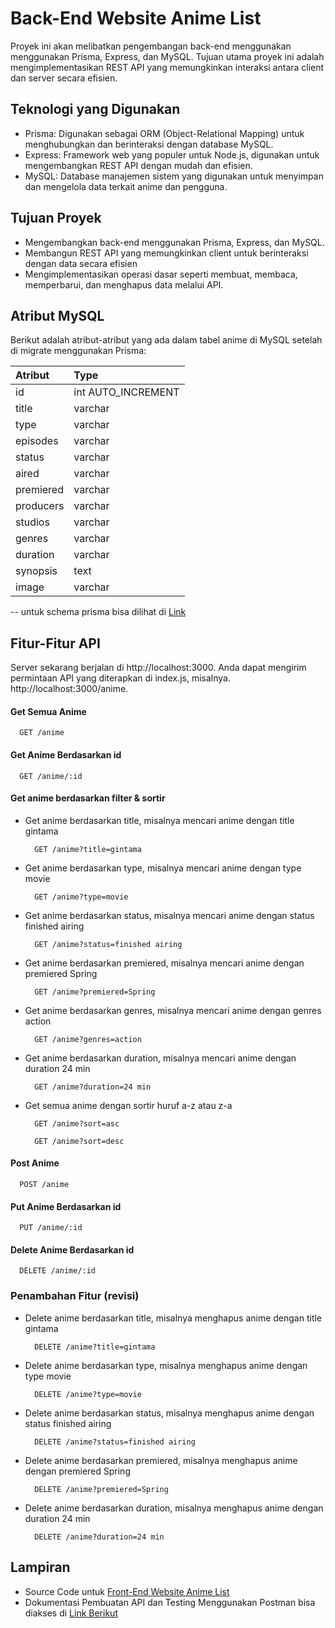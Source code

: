 # Back-End Website Anime List

Proyek ini akan melibatkan pengembangan back-end menggunakan menggunakan Prisma, Express, dan MySQL. Tujuan utama proyek ini adalah mengimplementasikan REST API yang memungkinkan interaksi antara client dan server secara efisien.

## Teknologi yang Digunakan

- Prisma: Digunakan sebagai ORM (Object-Relational Mapping) untuk menghubungkan dan berinteraksi dengan database MySQL.
- Express: Framework web yang populer untuk Node.js, digunakan untuk mengembangkan REST API dengan mudah dan efisien.
- MySQL: Database manajemen sistem yang digunakan untuk menyimpan dan mengelola data terkait anime dan pengguna.

## Tujuan Proyek

- Mengembangkan back-end menggunakan Prisma, Express, dan MySQL.
- Membangun REST API yang memungkinkan client untuk berinteraksi dengan data secara efisien
- Mengimplementasikan operasi dasar seperti membuat, membaca, memperbarui, dan menghapus data melalui API.

## Atribut MySQL

Berikut adalah atribut-atribut yang ada dalam tabel anime di MySQL setelah di migrate menggunakan Prisma:

| Atribut   | Type               |
| :-------- | :----------------- |
| id        | int AUTO_INCREMENT |
| title     | varchar            |
| type      | varchar            |
| episodes  | varchar            |
| status    | varchar            |
| aired     | varchar            |
| premiered | varchar            |
| producers | varchar            |
| studios   | varchar            |
| genres    | varchar            |
| duration  | varchar            |
| synopsis  | text               |
| image     | varchar            |

-- untuk schema prisma bisa dilihat di [Link](https://github.com/revvza/Back-End-WebAnimeList/blob/main/prisma/schema.prisma)

## Fitur-Fitur API

Server sekarang berjalan di http://localhost:3000. Anda dapat mengirim permintaan API yang diterapkan di index.js, misalnya. http://localhost:3000/anime.

#### Get Semua Anime

```
  GET /anime
```

#### Get Anime Berdasarkan id

```
  GET /anime/:id
```

#### Get anime berdasarkan filter & sortir

- Get anime berdasarkan title, misalnya mencari anime dengan title gintama

  ```
    GET /anime?title=gintama
  ```

- Get anime berdasarkan type, misalnya mencari anime dengan type movie

  ```
    GET /anime?type=movie
  ```

- Get anime berdasarkan status, misalnya mencari anime dengan status finished airing

  ```
    GET /anime?status=finished airing
  ```

- Get anime berdasarkan premiered, misalnya mencari anime dengan premiered Spring

  ```
    GET /anime?premiered=Spring
  ```

- Get anime berdasarkan genres, misalnya mencari anime dengan genres action

  ```
    GET /anime?genres=action
  ```

- Get anime berdasarkan duration, misalnya mencari anime dengan duration 24 min

  ```
    GET /anime?duration=24 min
  ```

- Get semua anime dengan sortir huruf a-z atau z-a

  ```
    GET /anime?sort=asc
  ```

  ```
    GET /anime?sort=desc
  ```

#### Post Anime

```
  POST /anime
```

#### Put Anime Berdasarkan id

```
  PUT /anime/:id
```

#### Delete Anime Berdasarkan id

```
  DELETE /anime/:id
```

### Penambahan Fitur (revisi)

- Delete anime berdasarkan title, misalnya menghapus anime dengan title gintama

  ```
    DELETE /anime?title=gintama
  ```

- Delete anime berdasarkan type, misalnya menghapus anime dengan type movie

  ```
    DELETE /anime?type=movie
  ```

- Delete anime berdasarkan status, misalnya menghapus anime dengan status finished airing

  ```
    DELETE /anime?status=finished airing
  ```

- Delete anime berdasarkan premiered, misalnya menghapus anime dengan premiered Spring

  ```
    DELETE /anime?premiered=Spring
  ```

- Delete anime berdasarkan duration, misalnya menghapus anime dengan duration 24 min

  ```
    DELETE /anime?duration=24 min
  ```

## Lampiran

- Source Code untuk [Front-End Website Anime List](https://github.com/revvza/Front-End-WebAnimeList)
- Dokumentasi Pembuatan API dan Testing Menggunakan Postman bisa diakses di [Link Berikut](https://drive.google.com/file/d/1BgsoMiQeACkYmqd-U3UxefZFZK6bRk9R/view?usp=drive_link)
